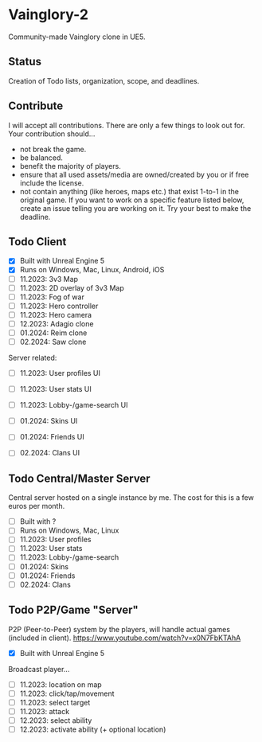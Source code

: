 # Vainglory-2
Community-made Vainglory clone in UE5.

## Status
Creation of Todo lists, organization, scope, and deadlines.

## Contribute
I will accept all contributions.
There are only a few things to look out for. Your contribution should...
- not break the game.
- be balanced.
- benefit the majority of players.
- ensure that all used assets/media are owned/created by you or if free include the license.
- not contain anything (like heroes, maps etc.) that exist 1-to-1 in the original game.
If you want to work on a specific feature listed below, create an issue telling you are working on it.
Try your best to make the deadline.

## Todo Client
- [x] Built with Unreal Engine 5
- [x] Runs on Windows, Mac, Linux, Android, iOS
- [ ] 11.2023: 3v3 Map
- [ ] 11.2023: 2D overlay of 3v3 Map
- [ ] 11.2023: Fog of war
- [ ] 11.2023: Hero controller
- [ ] 11.2023: Hero camera
- [ ] 12.2023: Adagio clone
- [ ] 01.2024: Reim clone
- [ ] 02.2024: Saw clone

Server related:
- [ ] 11.2023: User profiles UI
- [ ] 11.2023: User stats UI
- [ ] 11.2023: Lobby-/game-search UI
- [ ] 01.2024: Skins UI
- [ ] 01.2024: Friends UI
- [ ] 02.2024: Clans UI


## Todo Central/Master Server
Central server hosted on a single instance by me. The cost for this is a few euros per month.
- [ ] Built with ?
- [ ] Runs on Windows, Mac, Linux
- [ ] 11.2023: User profiles 
- [ ] 11.2023: User stats 
- [ ] 11.2023: Lobby-/game-search 
- [ ] 01.2024: Skins 
- [ ] 01.2024: Friends 
- [ ] 02.2024: Clans 
     
## Todo P2P/Game "Server"
P2P (Peer-to-Peer) system by the players, will handle actual games (included in client).
https://www.youtube.com/watch?v=x0N7FbKTAhA
- [x] Built with Unreal Engine 5

Broadcast player...
- [ ] 11.2023: location on map
- [ ] 11.2023: click/tap/movement
- [ ] 11.2023: select target
- [ ] 11.2023: attack
- [ ] 12.2023: select ability
- [ ] 12.2023: activate ability (+ optional location)
